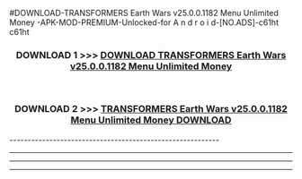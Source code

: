 #DOWNLOAD-TRANSFORMERS Earth Wars v25.0.0.1182 Menu Unlimited Money -APK-MOD-PREMIUM-Unlocked-for A n d r o i d-[NO.ADS]-c61ht c61ht 



<div align="center">

<h3>DOWNLOAD 1 >>> <a href="https://getmod2.web.app/?judul=TRANSFORMERS Earth Wars v25.0.0.1182 Menu Unlimited Money ">DOWNLOAD TRANSFORMERS Earth Wars v25.0.0.1182 Menu Unlimited Money </a></h3><br>

<h3>DOWNLOAD 2 >>> <a href="https://getmod2.web.app/?judul=TRANSFORMERS Earth Wars v25.0.0.1182 Menu Unlimited Money ">TRANSFORMERS Earth Wars v25.0.0.1182 Menu Unlimited Money  DOWNLOAD </a></h3>

</div>
----------------------------------------------------------

----------------------------------------------------------

----------------------------------------------------------

----------------------------------------------------------



